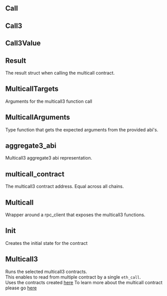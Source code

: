 ## Call

## Call3

## Call3Value

## Result
The result struct when calling the multicall contract.

## MulticallTargets
Arguments for the multicall3 function call

## MulticallArguments
Type function that gets the expected arguments from the provided abi's.

## aggregate3_abi
Multicall3 aggregate3 abi representation.

## multicall_contract
The multicall3 contract address. Equal across all chains.

## Multicall
Wrapper around a rpc_client that exposes the multicall3 functions.

## Init
Creates the initial state for the contract

## Multicall3
Runs the selected multicall3 contracts.\
This enables to read from multiple contract by a single `eth_call`.\
Uses the contracts created [here](https://www.multicall3.com/)
To learn more about the multicall contract please go [here](https://github.com/mds1/multicall)

